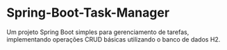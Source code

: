 # Spring-Boot-Task-Manager
Um projeto Spring Boot simples para gerenciamento de tarefas, implementando operações CRUD básicas utilizando o banco de dados H2.
